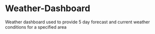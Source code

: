 # Weather-Dashboard
Weather dashboard used to provide 5 day forecast and current weather conditions for a specified area

